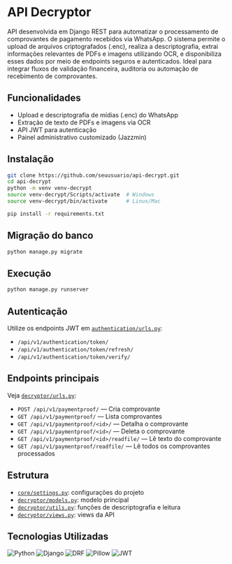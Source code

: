 # API Decryptor

API desenvolvida em Django REST para automatizar o processamento de comprovantes de pagamento recebidos via WhatsApp. O sistema permite o upload de arquivos criptografados (.enc), realiza a descriptografia, extrai informações relevantes de PDFs e imagens utilizando OCR, e disponibiliza esses dados por meio de endpoints seguros e autenticados. Ideal para integrar fluxos de validação financeira, auditoria ou automação de recebimento de comprovantes.

## Funcionalidades

- Upload e descriptografia de mídias (.enc) do WhatsApp
- Extração de texto de PDFs e imagens via OCR
- API JWT para autenticação
- Painel administrativo customizado (Jazzmin)

## Instalação

```sh
git clone https://github.com/seuusuario/api-decrypt.git
cd api-decrypt
python -m venv venv-decrypt
source venv-decrypt/Scripts/activate  # Windows
source venv-decrypt/bin/activate      # Linux/Mac

pip install -r requirements.txt
```

## Migração do banco

```sh
python manage.py migrate
```

## Execução

```sh
python manage.py runserver
```

## Autenticação

Utilize os endpoints JWT em [`authentication/urls.py`](authentication/urls.py):

- `/api/v1/authentication/token/`
- `/api/v1/authentication/token/refresh/`
- `/api/v1/authentication/token/verify/`

## Endpoints principais

Veja [`decryptor/urls.py`](decryptor/urls.py):

- `POST /api/v1/paymentproof/` — Cria comprovante
- `GET /api/v1/paymentproof/` — Lista comprovantes
- `GET /api/v1/paymentproof/<id>/` — Detalha o comprovante
- `GET /api/v1/paymentproof/<id>/` — Deleta o comprovante
- `GET /api/v1/paymentproof/<id>/readfile/` — Lê texto do comprovante
- `GET /api/v1/paymentproof/readfile/` — Lê todos os comprovantes processados

## Estrutura

- [`core/settings.py`](core/settings.py): configurações do projeto
- [`decryptor/models.py`](decryptor/models.py): modelo principal
- [`decryptor/utils.py`](decryptor/utils.py): funções de descriptografia e leitura
- [`decryptor/views.py`](decryptor/views.py): views da API


## Tecnologias Utilizadas

![Python](https://img.shields.io/badge/Python_3.11+-3776AB?style=for-the-badge&logo=python&logoColor=white)
![Django](https://img.shields.io/badge/Django_5.x-092E20?style=for-the-badge&logo=django&logoColor=white)
![DRF](https://img.shields.io/badge/Django%20REST%20Framework-ff1709?style=for-the-badge&logo=django&logoColor=white)
![Pillow](https://img.shields.io/badge/Pillow-FFDD00?style=for-the-badge&logo=python&logoColor=black)
![JWT](https://img.shields.io/badge/JWT%20Auth-000000?style=for-the-badge&logo=jsonwebtokens&logoColor=white)
